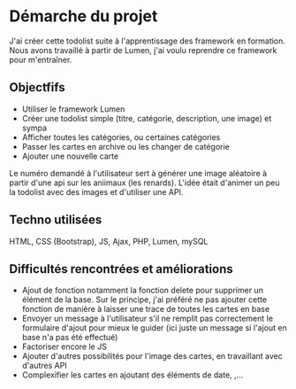 # Démarche du projet

J'ai créer cette todolist suite à l'apprentissage des framework en formation. 
Nous avons travaillé à partir de Lumen, j'ai voulu reprendre ce framework pour m'entraîner.


## Objectfifs

- Utiliser le framework Lumen
- Créer une todolist simple (titre, catégorie, description, une image) et sympa
- Afficher toutes les catégories, ou certaines catégories
- Passer les cartes en archive ou les changer de catégorie
- Ajouter une nouvelle carte
  
Le numéro demandé à l'utilisateur sert à générer une image aléatoire à partir d'une api sur les aniimaux (les renards).
L'idée était d'animer un peu la todolist avec des images et d'utiliser une API.

## Techno utilisées

HTML, CSS (Bootstrap), JS, Ajax, PHP, Lumen, mySQL

## Difficultés rencontrées et améliorations

- Ajout de fonction notamment la fonction delete pour supprimer un élément de la base. Sur le principe, j'ai préféré ne pas ajouter cette fonction de manière à laisser une trace de toutes les cartes en base
- Envoyer un message à l'utilisateur s'il ne remplit pas correctement le formulaire d'ajout pour mieux le guider (ici juste un message si l'ajout en base n'a pas été effectué)
- Factoriser encore le JS
- Ajouter d'autres possibilités pour l'image des cartes, en travaillant avec d'autres API
- Complexifier les cartes en ajoutant des éléments de date, ,...  
